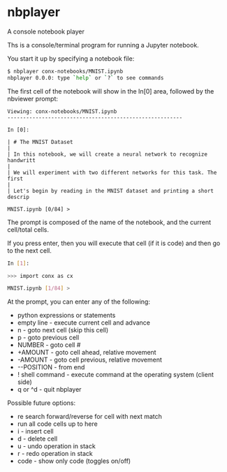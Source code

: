 # nbplayer

A console notebook player

Ths is a console/terminal program for running a Jupyter notebook.

You start it up by specifying a notebook file:

```bash
$ nbplayer conx-notebooks/MNIST.ipynb 
nbplayer 0.0.0: type `help` or `?` to see commands
```

The first cell of the notebook will show in the In[0] area, followed by the nbviewer prompt:

```shell
Viewing: conx-notebooks/MNIST.ipynb
--------------------------------------------------------

In [0]:

| # The MNIST Dataset
| 
| In this notebook, we will create a neural network to recognize handwritt
| 
| We will experiment with two different networks for this task. The first 
| 
| Let's begin by reading in the MNIST dataset and printing a short descrip

MNIST.ipynb [0/84] > 
```
The prompt is composed of the name of the notebook, and the current cell/total cells.

If you press enter, then you will execute that cell (if it is code) and then go to the next cell.

```bash
In [1]:

>>> import conx as cx

MNIST.ipynb [1/84] > 
```

At the prompt, you can enter any of the following:

* python expressions or statements
* empty line - execute current cell and advance
* n - goto next cell (skip this cell)
* p - goto previous cell
* NUMBER - goto cell #
* +AMOUNT - goto cell ahead, relative movement
* -AMOUNT - goto cell previous, relative movement
* --POSITION - from end
* ! shell command - execute command at the operating system (client side)
* q or ^d - quit nbplayer

Possible future options:

* re search forward/reverse for cell with next match
* run all code cells up to here
* i - insert cell
* d - delete cell
* u - undo operation in stack
* r - redo operation in stack
* code - show only code (toggles on/off)
